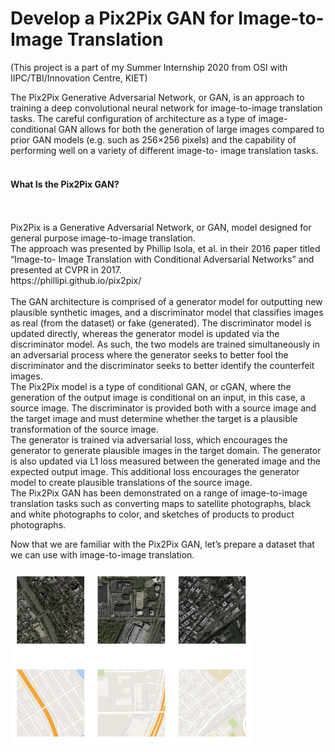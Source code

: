 
# Develop a Pix2Pix GAN for Image-to-Image Translation </br>
(This project is a part of my Summer Internship 2020 from OSI with IIPC/TBI/Innovation Centre, KIET) </br>

The Pix2Pix Generative Adversarial Network, or GAN, is an approach to training a deep convolutional neural network for image-to-image translation tasks.
The careful configuration of architecture as a type of image-conditional GAN allows for both the generation of large images compared to prior GAN models (e.g. such as 256×256 pixels) and the capability of performing well on a variety of different image-to- image translation tasks.
</br></br></brr>

<h4>What Is the Pix2Pix GAN? </h4></br></br>
Pix2Pix is a Generative Adversarial Network, or GAN, model designed for general purpose image-to-image translation. </br>
The approach was presented by Phillip Isola, et al. in their 2016 paper titled “Image-to- Image Translation with Conditional Adversarial Networks” and presented at CVPR in 2017.</br>
https://phillipi.github.io/pix2pix/ </br></br>
The GAN architecture is comprised of a generator model for outputting new plausible synthetic images, and a discriminator model that classifies images as real (from the dataset) or fake (generated). The discriminator model is updated directly, whereas the generator model is updated via the discriminator model. As such, the two models are trained simultaneously in an adversarial process where the generator seeks to better fool the discriminator and the discriminator seeks to better identify the counterfeit images. </br>
The Pix2Pix model is a type of conditional GAN, or cGAN, where the generation of the output image is conditional on an input, in this case, a source image. The discriminator is provided both with a source image and the target image and must determine whether the target is a plausible transformation of the source image. </br>
The generator is trained via adversarial loss, which encourages the generator to generate plausible images in the target domain. The generator is also updated via L1 loss measured between the generated image and the expected output image. This additional loss encourages the generator model to create plausible translations of the source image. </br>
The Pix2Pix GAN has been demonstrated on a range of image-to-image translation tasks such as converting maps to satellite photographs, black and white photographs to color, and sketches of products to product photographs. </br>
     
Now that we are familiar with the Pix2Pix GAN, let’s prepare a dataset that we can use with image-to-image translation.</br>

![Plot of Three Image Pairs Showing Satellite and Google maps Images](https://github.com/4vedi/Pix2Pix_GAN/blob/master/Plot1.png)
